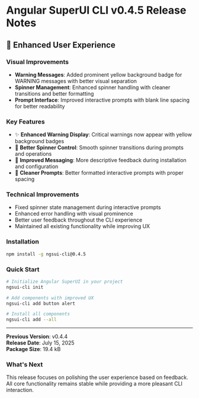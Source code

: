 # Angular SuperUI CLI v0.4.5 Release Notes

## 🎨 Enhanced User Experience

### **Visual Improvements**
- **Warning Messages**: Added prominent yellow background badge for WARNING messages with better visual separation
- **Spinner Management**: Enhanced spinner handling with cleaner transitions and better formatting
- **Prompt Interface**: Improved interactive prompts with blank line spacing for better readability

### **Key Features**
- ✨ **Enhanced Warning Display**: Critical warnings now appear with yellow background badges
- 🔄 **Better Spinner Control**: Smooth spinner transitions during prompts and operations
- 📝 **Improved Messaging**: More descriptive feedback during installation and configuration
- 🎯 **Cleaner Prompts**: Better formatted interactive prompts with proper spacing

### **Technical Improvements**
- Fixed spinner state management during interactive prompts
- Enhanced error handling with visual prominence
- Better user feedback throughout the CLI experience
- Maintained all existing functionality while improving UX

### **Installation**
```bash
npm install -g ngsui-cli@0.4.5
```

### **Quick Start**
```bash
# Initialize Angular SuperUI in your project
ngsui-cli init

# Add components with improved UX
ngsui-cli add button alert

# Install all components
ngsui-cli add --all
```

---

**Previous Version**: v0.4.4  
**Release Date**: July 15, 2025  
**Package Size**: 19.4 kB  

### **What's Next**
This release focuses on polishing the user experience based on feedback. All core functionality remains stable while providing a more pleasant CLI interaction.

